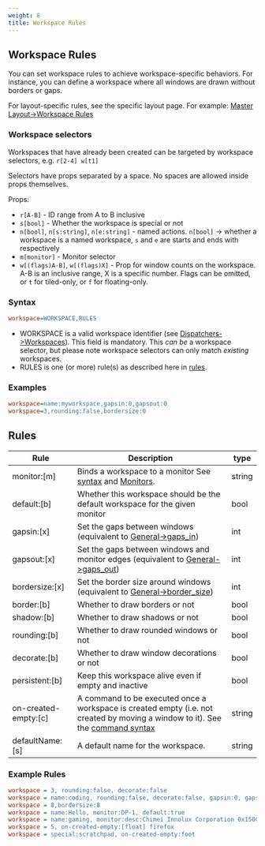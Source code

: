 ```yaml
---
weight: 8
title: Workspace Rules
---
```


## Workspace Rules

You can set workspace rules to achieve workspace-specific behaviors. For
instance, you can define a workspace where all windows are drawn without borders
or gaps.

For layout-specific rules, see the specific layout page. For example:
[Master Layout->Workspace Rules](../Master-Layout#workspace-rules)

### Workspace selectors

Workspaces that have already been created can be targeted by workspace selectors,
e.g. `r[2-4] w[t1]`

Selectors have props separated by a space. No spaces are allowed inside props themselves.

Props:
 - `r[A-B]` - ID range from A to B inclusive
 - `s[bool]` - Whether the workspace is special or not
 - `n[bool]`, `n[s:string]`, `n[e:string]` - named actions. `n[bool]` -> whether a workspace is a named workspace, `s` and `e` are starts and ends with respectively
 - `m[monitor]` - Monitor selector
 - `w[(flags)A-B]`, `w[(flags)X]` - Prop for window counts on the workspace. A-B is an inclusive range, X is a specific number. Flags can be omitted, or `t` for tiled-only, or `f` for floating-only.

### Syntax

```ini
workspace=WORKSPACE,RULES
```

- WORKSPACE is a valid workspace identifier (see
  [Dispatchers->Workspaces](../Dispatchers#workspaces)). This field is
  mandatory. This _can be_ a workspace selector, but please note
  workspace selectors can only match _existing_ workspaces.
- RULES is one (or more) rule(s) as described here in [rules](#rules).

### Examples

```ini
workspace=name:myworkspace,gapsin:0,gapsout:0
workspace=3,rounding:false,bordersize:0
```

## Rules

| Rule | Description | type |
| --- | --- | --- |
| monitor:[m] | Binds a workspace to a monitor See [syntax](#syntax) and [Monitors](../Monitors). | string |
| default:[b] | Whether this workspace should be the default workspace for the given monitor | bool |
| gapsin:[x] | Set the gaps between windows (equivalent to [General->gaps_in](../Variables#general)) | int |
| gapsout:[x] | Set the gaps between windows and monitor edges (equivalent to [General->gaps_out](../Variables#general)) | int |
| bordersize:[x] | Set the border size around windows (equivalent to [General->border_size](../Variables#general)) | int |
| border:[b] | Whether to draw borders or not | bool |
| shadow:[b] | Whether to draw shadows or not | bool |
| rounding:[b] | Whether to draw rounded windows or not | bool |
| decorate:[b] | Whether to draw window decorations or not | bool |
| persistent:[b] | Keep this workspace alive even if empty and inactive | bool |
| on-created-empty:[c] | A command to be executed once a workspace is created empty (i.e. not created by moving a window to it). See the [command syntax](../Dispatchers#executing-with-rules) | string |
| defaultName:[s] | A default name for the workspace. | string |

### Example Rules

```ini
workspace = 3, rounding:false, decorate:false
workspace = name:coding, rounding:false, decorate:false, gapsin:0, gapsout:0, border:false, decorate:false, monitor:DP-1
workspace = 8,bordersize:8
workspace = name:Hello, monitor:DP-1, default:true
workspace = name:gaming, monitor:desc:Chimei Innolux Corporation 0x150C, default:true
workspace = 5, on-created-empty:[float] firefox
workspace = special:scratchpad, on-created-empty:foot
```
